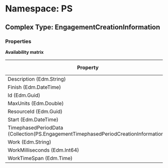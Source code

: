 # Namespace: PS

## Complex Type: EngagementCreationInformation

### Properties

**Availability matrix**

Property | SPO | SP 2019 | SP 2016 | SP 2013
----------|:---:|:-------:|:-------:|:-------
Description (Edm.String) | ✅ | ✅ | ❌ | ❌
Finish (Edm.DateTime) | ✅ | ✅ | ❌ | ❌
Id (Edm.Guid) | ✅ | ✅ | ❌ | ❌
MaxUnits (Edm.Double) | ✅ | ✅ | ❌ | ❌
ResourceId (Edm.Guid) | ✅ | ✅ | ❌ | ❌
Start (Edm.DateTime) | ✅ | ✅ | ❌ | ❌
TimephasedPeriodData (Collection(PS.EngagementTimephasedPeriodCreationInformation)) | ✅ | ✅ | ❌ | ❌
Work (Edm.String) | ✅ | ✅ | ❌ | ❌
WorkMilliseconds (Edm.Int64) | ✅ | ✅ | ❌ | ❌
WorkTimeSpan (Edm.Time) | ✅ | ✅ | ❌ | ❌
